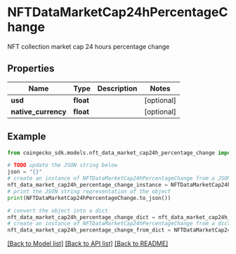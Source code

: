 # NFTDataMarketCap24hPercentageChange

NFT collection market cap 24 hours percentage change

## Properties

Name | Type | Description | Notes
------------ | ------------- | ------------- | -------------
**usd** | **float** |  | [optional] 
**native_currency** | **float** |  | [optional] 

## Example

```python
from coingecko_sdk.models.nft_data_market_cap24h_percentage_change import NFTDataMarketCap24hPercentageChange

# TODO update the JSON string below
json = "{}"
# create an instance of NFTDataMarketCap24hPercentageChange from a JSON string
nft_data_market_cap24h_percentage_change_instance = NFTDataMarketCap24hPercentageChange.from_json(json)
# print the JSON string representation of the object
print(NFTDataMarketCap24hPercentageChange.to_json())

# convert the object into a dict
nft_data_market_cap24h_percentage_change_dict = nft_data_market_cap24h_percentage_change_instance.to_dict()
# create an instance of NFTDataMarketCap24hPercentageChange from a dict
nft_data_market_cap24h_percentage_change_from_dict = NFTDataMarketCap24hPercentageChange.from_dict(nft_data_market_cap24h_percentage_change_dict)
```
[[Back to Model list]](../README.md#documentation-for-models) [[Back to API list]](../README.md#documentation-for-api-endpoints) [[Back to README]](../README.md)


